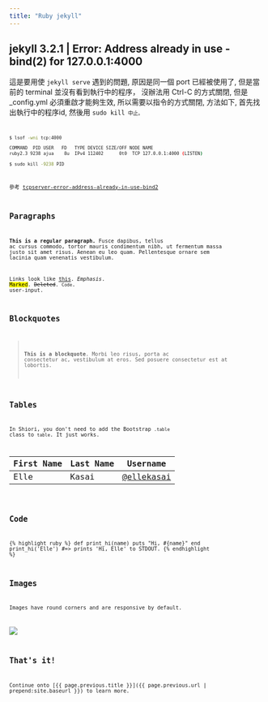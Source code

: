 ```yaml
---
title: "Ruby jekyll"
---
```


## jekyll 3.2.1 | Error:  Address already in use - bind(2) for 127.0.0.1:4000

這是要用使 <code>jekyll serve</code> 遇到的問題,
原因是同一個 port 已經被使用了,
但是當前的 terminal 並沒有看到執行中的程序，
沒辦法用 Ctrl-C 的方式關閉,
但是 _config.yml 必須重啟才能夠生效,
所以需要以指令的方式關閉,
方法如下,
首先找出執行中的程序id,
然後用 <code>sudo kill<code> 中止。

```sh
$ lsof -wni tcp:4000

COMMAND  PID USER   FD   TYPE DEVICE SIZE/OFF NODE NAME
ruby2.3 9238 ajua    8u  IPv4 112402      0t0  TCP 127.0.0.1:4000 (LISTEN)

$ sudo kill -9238 PID
```

參考 [tcpserver-error-address-already-in-use-bind2](http://stackoverflow.com/questions/10261477/tcpserver-error-address-already-in-use-bind2)

## Paragraphs

**This is a regular paragraph.** Fusce dapibus, tellus ac cursus commodo, tortor mauris condimentum nibh, ut fermentum massa justo sit amet risus. Aenean eu leo quam. Pellentesque ornare sem lacinia quam venenatis vestibulum.

Links look like [this](#). *Emphasis*. <mark>Marked</mark>. <del>Deleted</del>. <code>Code</code>. <kbd>user-input</kbd>.

## Blockquotes

> **This is a blockquote**. Morbi leo risus, porta ac consectetur ac, vestibulum at eros. Sed posuere consectetur est at lobortis.


## Tables

In Shiori, you don't need to add the Bootstrap `.table` class to `table`. It just works.

<table>
  <thead>
    <tr>
      <th>First Name</th>
      <th>Last Name</th>
      <th>Username</th>
    </tr>
  </thead>
  <tbody>
    <tr>
      <td>Elle</td>
      <td>Kasai</td>
      <td><a href="http://twitter.com/ellekasai">@ellekasai</a></td>
    </tr>
  </tbody>
</table>

## Code

{% highlight ruby %}
def print_hi(name)
  puts "Hi, #{name}"
end
print_hi('Elle')
#=> prints 'Hi, Elle' to STDOUT.
{% endhighlight %}


## Images

Images have round corners and are responsive by default.

![](http://placehold.it/1200x150)

## That's it!

Continue onto [{{ page.previous.title }}]({{ page.previous.url | prepend:site.baseurl }}) to learn more.
